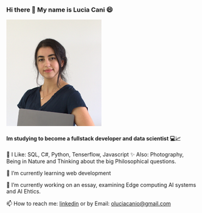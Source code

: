 ### Hi there 👋 My name is Lucia Cani 😄                                      
<img src="Profil_2.jpg" alt="image" width="250" height="280" >

#### Im studying to become a fullstack developer and data scientist 💻📈     

👀 I Like: SQL, C#, Python, Tenserflow, Javascript
✨ Also:  Photography, Being in Nature and Thinking about the big Philosophical questions.

🌱 I’m currently learning web development

🔭 I’m currently working on an essay, examining Edge computing AI systems and AI Ehtics.

📫 How to reach me:  [linkedin]( https://www.linkedin.com/in/lucia-cani-681463257/) or by Email: oluciacanio@gmail.com

<!--
**00Lucia00/00Lucia00** is a ✨ _special_ ✨ repository because its `README.md` (this file) appears on your GitHub profile.

Here are some ideas to get you started:


- 👯 I’m looking to collaborate on ...
- 🤔 I’m looking for help with ...
- 💬 Ask me about ...

- 😄 Pronouns: ...
- ⚡ Fun fact: ...
-->
